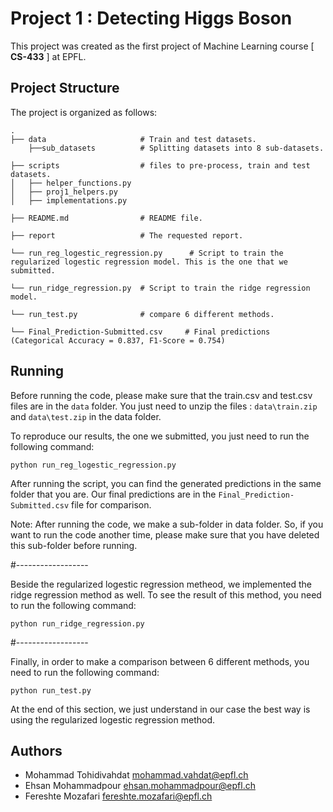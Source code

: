 # Project 1 : Detecting Higgs Boson

This project was created as the first project of Machine Learning course [ **CS-433** ] at EPFL.

## Project Structure

The project is organized as follows:

    .
    ├── data                     # Train and test datasets.
        ├──sub_datasets          # Splitting datasets into 8 sub-datasets.

    ├── scripts                  # files to pre-process, train and test datasets.
    │   ├── helper_functions.py   
    │   ├── proj1_helpers.py     
    │   ├── implementations.py   

    ├── README.md                # README file.

    ├── report                   # The requested report.

    └── run_reg_logestic_regression.py      # Script to train the regularized logestic regression model. This is the one that we submitted.
    
    └── run_ridge_regression.py  # Script to train the ridge regression model.

    └── run_test.py              # compare 6 different methods.

    └── Final_Prediction-Submitted.csv     # Final predictions (Categorical Accuracy = 0.837, F1-Score = 0.754)
    
## Running

Before running the code, please make sure that the train.csv and test.csv files are in the `data` folder. You just need to unzip the files : `data\train.zip` and `data\test.zip` in the data folder.

To reproduce our results, the one we submitted, you just need to run the following command:

``` 
python run_reg_logestic_regression.py
```

After running the script, you can find the generated predictions in the same folder that you are. Our final predictions are in the `Final_Prediction-Submitted.csv` file for comparison.

Note: After running the code, we make a sub-folder in data folder. So, if you want to run the code another time, please make sure that you have deleted this sub-folder before running. 

#------------------

Beside the regularized logestic regression metheod, we implemented the ridge regression method as well. To see the result of this method, you need to run the following command: 

``` 
python run_ridge_regression.py
```
#------------------

Finally, in order to make a comparison between 6 different methods, you need to run the following command: 

``` 
python run_test.py
```

At the end of this section, we just understand in our case the best way is using the regularized logestic regression method.

## Authors

* Mohammad Tohidivahdat     mohammad.vahdat@epfl.ch
* Ehsan Mohammadpour        ehsan.mohammadpour@epfl.ch
* Fereshte Mozafari         fereshte.mozafari@epfl.ch

